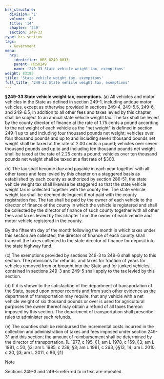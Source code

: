 ```yaml
---
hrs_structure:
  division: '1'
  volume: '4'
  title: '14'
  chapter: '249'
  section: 249-33
type: hrs_section
tags:
  - Government
menu:
  hrs:
    identifier: HRS_0249-0033
    parent: HRS0249
    name: '249-33 State vehicle weight tax, exemptions'
weight: 83185
title: 'State vehicle weight tax, exemptions'
full_title: '249-33 State vehicle weight tax, exemptions'
---
```

**§249-33 State vehicle weight tax, exemptions.** (a) All vehicles and motor vehicles in the State as defined in section 249-1, including antique motor vehicles, except as otherwise provided in sections 249-4, 249-5.5, 249-6, and 249-6.5, in addition to all other fees and taxes levied by this chapter, shall be subject to an annual state vehicle weight tax. The tax shall be levied by the county director of finance at the rate of 1.75 cents a pound according to the net weight of each vehicle as the "net weight" is defined in section 249-1 up to and including four thousand pounds net weight; vehicles over four thousand pounds and up to and including seven thousand pounds net weight shall be taxed at the rate of 2.00 cents a pound; vehicles over seven thousand pounds and up to and including ten thousand pounds net weight shall be taxed at the rate of 2.25 cents a pound; vehicles over ten thousand pounds net weight shall be taxed at a flat rate of $300.

(b) The tax shall become due and payable in each year together with all other taxes and fees levied by this chapter on a staggered basis as established by each county as authorized by section 286-51, the state vehicle weight tax shall likewise be staggered so that the state vehicle weight tax is collected together with the county fee. The state vehicle weight tax shall be deemed delinquent if not paid with the county registration fee. The tax shall be paid by the owner of each vehicle to the director of finance of the county in which the vehicle is registered and shall be collected by the director of finance of such county together with all other fees and taxes levied by this chapter from the owner of each vehicle and motor vehicle registered in the county.

By the fifteenth day of the month following the month in which taxes under this section are collected, the director of finance of each county shall transmit the taxes collected to the state director of finance for deposit into the state highway fund.

(c) The exemptions provided by sections 249-3 to 249-6 shall apply to this section. The provisions for refunds, and taxes for fraction of years for vehicles removed from or brought into the State and for junked vehicles, contained in sections 249-3 and 249-5 shall apply to the tax levied by this section.

(d) If it is shown to the satisfaction of the department of transportation of the State, based upon proper records and from such other evidence as the department of transportation may require, that any vehicle with a net vehicle weight of six thousand pounds or over is used for agricultural purposes the owner thereof may obtain a refund of all taxes thereon imposed by this section. The department of transportation shall prescribe rules to administer such refunds.

(e) The counties shall be reimbursed the incremental costs incurred in the collection and administration of taxes and fees imposed under section 249-31 and this section; the amount of reimbursement shall be determined by the director of transportation. [L 1977, c 195, §1; am L 1978, c 159, §3; am L 1981, c 50, §3; am L 1985, c 239, §3; am L 1991, c 263, §§13, 14; am L 2010, c 20, §3; am L 2011, c 86, §1]

Note

Sections 249-3 and 249-5 referred to in text are repealed.